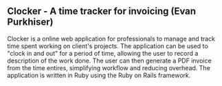 ## Clocker - A time tracker for invoicing (Evan Purkhiser)

Clocker is a online web application for professionals to manage and track time
spent working on client's projects. The application can be used to "clock in and
out" for a period of time, allowing the user to record a description of the work
done. The user can then generate a PDF invoice from the time entires,
simplifying workflow and reducing overhead. The application is written in Ruby
using the Ruby on Rails framework.
